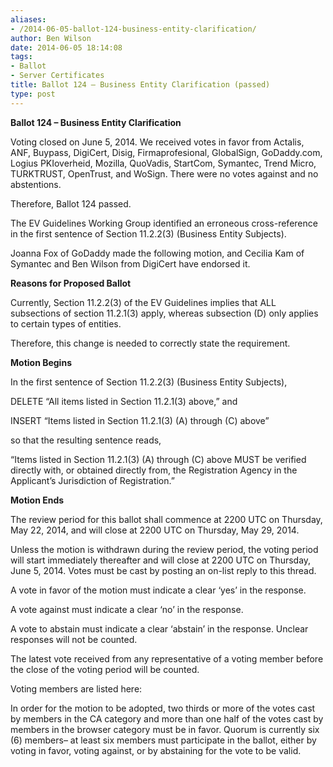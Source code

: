 ```yaml
---
aliases:
- /2014-06-05-ballot-124-business-entity-clarification/
author: Ben Wilson
date: 2014-06-05 18:14:08
tags:
- Ballot
- Server Certificates
title: Ballot 124 – Business Entity Clarification (passed)
type: post
---
```


**Ballot 124 – Business Entity Clarification**

Voting closed on June 5, 2014. We received votes in favor from Actalis, ANF, Buypass, DigiCert, Disig, Firmaprofesional, GlobalSign, GoDaddy.com, Logius PKIoverheid, Mozilla, QuoVadis, StartCom, Symantec, Trend Micro, TURKTRUST, OpenTrust, and WoSign. There were no votes against and no abstentions.

Therefore, Ballot 124 passed.

The EV Guidelines Working Group identified an erroneous cross-reference in the first sentence of Section 11.2.2(3) (Business Entity Subjects).

Joanna Fox of GoDaddy made the following motion, and Cecilia Kam of Symantec and Ben Wilson from DigiCert have endorsed it.

**Reasons for Proposed Ballot**

Currently, Section 11.2.2(3) of the EV Guidelines implies that ALL subsections of section 11.2.1(3) apply, whereas subsection (D) only applies to certain types of entities.

Therefore, this change is needed to correctly state the requirement.

**Motion Begins**

In the first sentence of Section 11.2.2(3) (Business Entity Subjects),

DELETE “All items listed in Section 11.2.1(3) above,” and

INSERT “Items listed in Section 11.2.1(3) (A) through (C) above”

so that the resulting sentence reads,

“Items listed in Section 11.2.1(3) (A) through (C) above MUST be verified directly with, or obtained directly from, the Registration Agency in the Applicant’s Jurisdiction of Registration.”

**Motion Ends**

The review period for this ballot shall commence at 2200 UTC on Thursday, May 22, 2014, and will close at 2200 UTC on Thursday, May 29, 2014.

Unless the motion is withdrawn during the review period, the voting period will start immediately thereafter and will close at 2200 UTC on Thursday, June 5, 2014. Votes must be cast by posting an on-list reply to this thread.

A vote in favor of the motion must indicate a clear ‘yes’ in the response.

A vote against must indicate a clear ‘no’ in the response.

A vote to abstain must indicate a clear ‘abstain’ in the response. Unclear responses will not be counted.

The latest vote received from any representative of a voting member before the close of the voting period will be counted.

Voting members are listed here:

In order for the motion to be adopted, two thirds or more of the votes cast by members in the CA category and more than one half of the votes cast by members in the browser category must be in favor. Quorum is currently six (6) members– at least six members must participate in the ballot, either by voting in favor, voting against, or by abstaining for the vote to be valid.